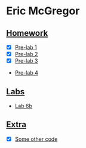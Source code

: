 # Eric McGregor

## [Homework](hw)
- [x] [Pre-lab 1](hw/pre-lab1.pdf)
- [x] [Pre-lab 2](hw/pre-lab2.pdf)
- [x] [Pre-lab 3](hw/pre-lab3.pdf)
- [Pre-lab 4](hw/pre-lab4.pdf)

## [Labs](labs)
- [Lab 6b](labs/Lab6b.java)


## [Extra](extra)
- [x] [Some other code](extra/SomeCode.java)
